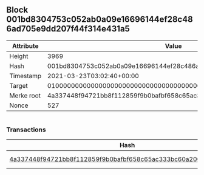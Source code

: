 ## Block 001bd8304753c052ab0a09e16696144ef28c486ad705e9dd207f44f314e431a5

Attribute | Value
--- | ---
Height | 3969
Hash | 001bd8304753c052ab0a09e16696144ef28c486ad705e9dd207f44f314e431a5
Timestamp | 2021-03-23T03:02:40+00:00
Target | 0100000000000000000000000000000000000000000000000000000000000000
Merke root | 4a337448f94721bb8f112859f9b0bafbf658c65ac333bc60a20032ee8dd6f596
Nonce | 527

```

```

### Transactions

Hash | Amount
--- | ---
[4a337448f94721bb8f112859f9b0bafbf658c65ac333bc60a20032ee8dd6f596](4a337448f94721bb8f112859f9b0bafbf658c65ac333bc60a20032ee8dd6f596.md) | 10.00000000 SKEPTI 
